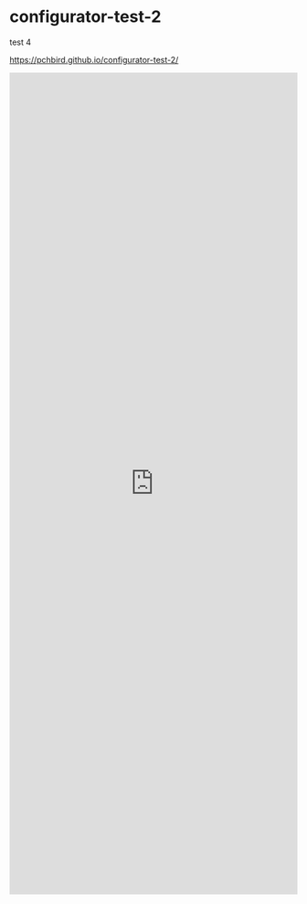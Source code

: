 # configurator-test-2

test 4

https://pchbird.github.io/configurator-test-2/

<iframe src="https://pchbird.github.io/configurator-test-2/configuator test 2 .186.%d.jpg/keyshot-configurator.html" frameborder="0" scrolling="no" style="max-width: 1920px; max-height: 1440px; height: 100%; width: 100%;"></iframe>

